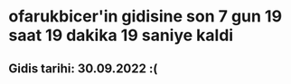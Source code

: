# ofarukbicer'in gidisine son 7 gun 19 saat 19 dakika 19 saniye kaldi

## Gidis tarihi: 30.09.2022 :(